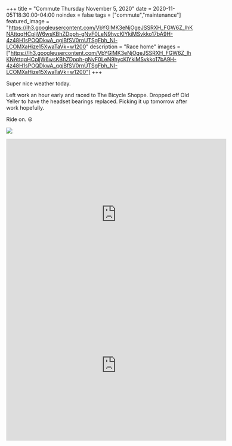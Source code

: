+++
title =  "Commute Thursday November 5, 2020"
date = 2020-11-05T18:30:00-04:00
noindex = false
tags = ["commute","maintenance"]
featured_image = "https://lh3.googleusercontent.com/VbYGlMK3eNjOgeJSSRXH_FGW6Z_lhKNAttqqHCpljW6wsKBhZDpph-gNvF0LeN9hycKlYkiMSvkko17bA9H-4z48H1sPOQDkwA_qgjBfSV0rnUTSgFbh_NI-LCOMXaHize15XwaTaVk=w1200"
description = "Race home"
images = ["https://lh3.googleusercontent.com/VbYGlMK3eNjOgeJSSRXH_FGW6Z_lhKNAttqqHCpljW6wsKBhZDpph-gNvF0LeN9hycKlYkiMSvkko17bA9H-4z48H1sPOQDkwA_qgjBfSV0rnUTSgFbh_NI-LCOMXaHize15XwaTaVk=w1200"]
+++

Super nice weather today.

Left work an hour early and raced to The Bicycle Shoppe. Dropped off Old Yeller to have the headset bearings replaced. Picking it up tomorrow after work hopefully.

Ride on. ☮

<a href='https://lh3.googleusercontent.com/VbYGlMK3eNjOgeJSSRXH_FGW6Z_lhKNAttqqHCpljW6wsKBhZDpph-gNvF0LeN9hycKlYkiMSvkko17bA9H-4z48H1sPOQDkwA_qgjBfSV0rnUTSgFbh_NI-LCOMXaHize15XwaTaVk=w1200'><img src='https://lh3.googleusercontent.com/VbYGlMK3eNjOgeJSSRXH_FGW6Z_lhKNAttqqHCpljW6wsKBhZDpph-gNvF0LeN9hycKlYkiMSvkko17bA9H-4z48H1sPOQDkwA_qgjBfSV0rnUTSgFbh_NI-LCOMXaHize15XwaTaVk=w1200'></a>

<iframe height='405' width='590' frameborder='0' allowtransparency='true' scrolling='no' src='https://www.strava.com/activities/4288656236/embed/92cda54156d7abadb60662344b0bdf8df6ac511b'></iframe>

<iframe height='405' width='590' frameborder='0' allowtransparency='true' scrolling='no' src='https://www.strava.com/activities/4291760885/embed/b95878c303644c704d8845cfad8c9f21a0679782'></iframe>
